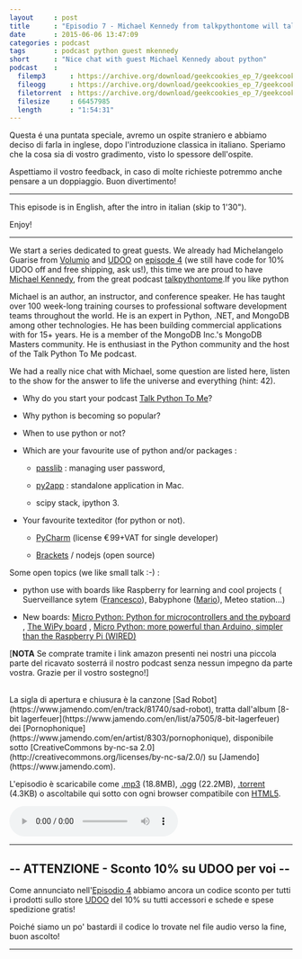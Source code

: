 ```yaml
---
layout     : post
title      : "Episodio 7 - Michael Kennedy from talkpythontome will talk python to us [ENG]" 
date       : 2015-06-06 13:47:09
categories : podcast
tags       : podcast python guest mkennedy 
short      : "Nice chat with guest Michael Kennedy about python" 
podcast    :
  filemp3      : https://archive.org/download/geekcookies_ep_7/geekcookies_ep_7.mp3
  fileogg      : https://archive.org/download/geekcookies_ep_7/geekcookies_ep_7.ogg
  filetorrent  : https://archive.org/download/geekcookies_ep_7/geekcookies_ep_7_archive.torrent
  filesize     : 66457985
  length       : "1:54:31"
---
```


Questa é una puntata speciale, avremo un ospite straniero e abbiamo deciso di farla in inglese, dopo l'introduzione classica in italiano.
Speriamo che la cosa sia di vostro gradimento, visto lo spessore dell'ospite.

Aspettiamo il vostro feedback, in caso di molte richieste potremmo anche pensare a un doppiaggio. Buon divertimento! 

---

This episode is in English, after the intro in italian (skip to 1'30").

Enjoy!

---

We start a series dedicated to great guests. We already had Michelangelo Guarise from [Volumio](https://volumio.org/) and [UDOO](http://udoo.org/) on [episode 4](http://geekcookies.github.io/podcast/2015/02/09/episodio-4/) (we still have code for 10% UDOO off and free shipping, ask us!), this time we are proud to have [Michael Kennedy]( https://twitter.com/mkennedy ), from the great podcast [talkpythontome](http://www.talkpythontome.com/).If you like python 

Michael is an author, an instructor, and conference speaker. He has taught over 100 week-long training courses to professional software development teams throughout the world. He is an expert in Python, .NET, and MongoDB among other technologies. He has been building commercial applications with for 15+ years. He is a member of the MongoDB Inc.'s MongoDB Masters community. He is enthusiast in the Python community and the host of the Talk Python To Me podcast.

We had a really nice chat with Michael, some question are listed here, listen to the show for the answer to life the universe and everything (hint: 42).

* Why do you start your podcast [Talk Python To Me](http://www.talkpythontome.com/)?

* Why python is becoming so popular? 

* When to use python or not? 

* Which are your favourite use of python and/or packages :

    * [passlib](https://pythonhosted.org/passlib/) : managing user password,

    * [py2app](https://pythonhosted.org/py2app/) : standalone application in Mac.

    * scipy stack, ipython 3.

* Your favourite texteditor (for python or not).

    * [PyCharm](https://www.jetbrains.com/pycharm/) (license € 99+VAT for single developer)

    * [Brackets](http://brackets.io/) / nodejs (open source)

Some open topics (we like small talk :-) : 

* python use with boards like Raspberry for learning and cool projects ( Suerveillance sytem ([Francesco][twitterfra]), Babyphone ([Mario][twittermar]), Meteo station...)

* New boards: [Micro Python: Python for microcontrollers and the pyboard](https://www.kickstarter.com/projects/214379695/micro-python-python-for-microcontrollers) , [The WiPy board](http://wipy.io/) ,  [Micro Python: more powerful than Arduino, simpler ](http://www.wired.co.uk/news/archive/2013-12/06/micro-python)[than the](http://www.wired.co.uk/news/archive/2013-12/06/micro-python)[ Raspberry Pi (WIRED)](http://www.wired.co.uk/news/archive/2013-12/06/micro-python)

 [**NOTA** Se comprate tramite i link amazon presenti nei nostri una piccola parte del ricavato sosterrá il nostro podcast senza nessun impegno da parte vostra. Grazie per il vostro sostegno!]

<br />
La sigla di apertura e chiusura è la canzone [Sad Robot](https://www.jamendo.com/en/track/81740/sad-robot), tratta dall'album [8-bit lagerfeuer](https://www.jamendo.com/en/list/a7505/8-bit-lagerfeuer) dei [Pornophonique](https://www.jamendo.com/en/artist/8303/pornophonique), disponibile sotto [CreativeCommons by-nc-sa 2.0](http://creativecommons.org/licenses/by-nc-sa/2.0/) su [Jamendo](https://www.jamendo.com).

L'episodio è scaricabile come [.mp3]({{page.podcast.filemp3}}) (18.8MB), [.ogg]({{page.podcast.fileogg}}) (22.2MB), [.torrent]({{page.podcast.filetorrent}}) (4.3KB) o ascoltabile qui sotto con ogni browser compatibile con [HTML5](http://html5test.com/).

<!--HTML5 audio player,see http://www.bloggerbuster.com/2012/07/how-to-add-music-player-in-blogspot.html-->
<audio preload = "metadata" controls> 
<source src="{{page.podcast.filemp3}}" /> 
If you cannot see the audio controls, your browser does not support the audio element 
</audio>

---

## -- ATTENZIONE - Sconto 10% su UDOO per voi --

Come annunciato nell'[Episodio 4](http://geekcookies.github.io/podcast/2015/02/09/episodio-4/) abbiamo ancora un codice sconto per tutti i prodotti sullo store [UDOO](http://shop.udoo.org/) del 10% su tutti accessori e schede e spese spedizione gratis!

Poiché siamo un po' bastardi il codice lo trovate nel file audio verso la fine, buon ascolto!

---

[twitterfra]: https://twitter.com/cesco_78 
[twittermar]: https://twitter.com/kidpixo 
[twittermas]: https://twitter.com/fanciullim

